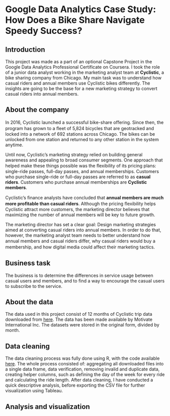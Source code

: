 # Google Data Analytics Case Study: How Does a Bike Share Navigate Speedy Success?

## Introduction

This project was made as a part of an optional Capstone Project in the Google Data Analytics Professional Certificate on Coursera.
I took the role of a junior data analyst working in the marketing analyst team at **Cyclistic**, a bike sharing company from Chicago. My main task was to understand how casual riders and annual members use Cyclistic bikes differently. The insights are going to be the base for a new marketing strategy to convert casual riders into annual members.

## About the company

In 2016, Cyclistic launched a successful bike-share oﬀering. Since then, the program has grown to a ﬂeet of 5,824 bicycles that
are geotracked and locked into a network of 692 stations across Chicago. The bikes can be unlocked from one station and
returned to any other station in the system anytime.

Until now, Cyclistic’s marketing strategy relied on building general awareness and appealing to broad consumer segments.
One approach that helped make these things possible was the ﬂexibility of its pricing plans: single-ride passes, full-day passes,
and annual memberships. Customers who purchase single-ride or full-day passes are referred to as **casual riders**. Customers
who purchase annual memberships are **Cyclistic members**.

Cyclistic’s ﬁnance analysts have concluded that **annual members are much more proﬁtable than casual riders**. Although the
pricing ﬂexibility helps Cyclistic attract more customers, the marketing director believes that maximizing the number of annual members will
be key to future growth.

The marketing director has set a clear goal: Design marketing strategies aimed at converting casual riders into annual members. In order to
do that, however, the marketing analyst team needs to better understand how annual members and casual riders diﬀer, why
casual riders would buy a membership, and how digital media could aﬀect their marketing tactics.

## Business task

The business is to determine the differences in service usage between casual users and members, and to find a way to encourage the casual users to subscribe to the service.

## About the data

The data used in this project consist of 12 months of Cyclistic trip data downloaded from [here](https://divvy-tripdata.s3.amazonaws.com/index.html). The data has been made available by Motivate International Inc. The datasets were stored in the original form, divided by month.

## Data cleaning

The data cleaning process was fully done using R, with the code available [here](https://github.com/tjglwcz/bike_data_case_study/blob/master/workbench.r).
The whole process consisted of: aggregating all downloaded files into a single data frame, data verification, removing invalid and duplicate data, creating helper columns, such as defining the day of the week for every ride and calculating the ride length. After data cleaning, I have conducted a quick descriptive analysis, before exporting the CSV file for further visualization using Tableau.

## Analysis and visualization
